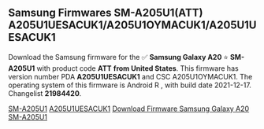 <h2>Samsung Firmwares SM-A205U1(ATT) A205U1UESACUK1/A205U1OYMACUK1/A205U1UESACUK1</h2>
Download the Samsung firmware for the ✅ <strong>Samsung Galaxy A20 </strong> ⭐ <strong>SM-A205U1</strong> with product code <strong>ATT</strong> <strong> from United States</strong>. This firmware has version number PDA <strong>A205U1UESACUK1</strong> and CSC A205U1OYMACUK1. The operating system of this firmware is Android R , with build date 2021-12-17. Changelist <strong>21984420</strong>.


[SM-A205U1](https://samfirm.shop/samsung/model/SM-A205U1)
[A205U1UESACUK1](https://samfirm.shop/samsung/pda/A205U1UESACUK1)
[Download Firmware Samsung Galaxy A20 SM-A205U1](https://samfirm.shop/samsung/firmware/483380)
